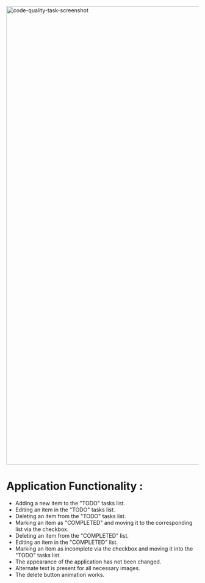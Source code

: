 <img width="1199" alt="code-quality-task-screenshot" src="https://user-images.githubusercontent.com/8201843/113413843-4080fb80-93c4-11eb-9f20-15e4b4c1e430.png">


# Application Functionality :

- Adding a new item to the "TODO" tasks list.
- Editing an item in the "TODO" tasks list.
- Deleting an item from the "TODO" tasks list.
- Marking an item as "COMPLETED" and moving it to the corresponding list via the checkbox.
- Deleting an item from the "COMPLETED" list.
- Editing an item in the "COMPLETED" list.
- Marking an item as incomplete via the checkbox and moving it into the "TODO" tasks list.
- The appearance of the application has not been changed.
- Alternate text is present for all necessary images.
- The delete button animation works.

